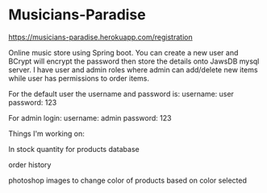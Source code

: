 # Musicians-Paradise
https://musicians-paradise.herokuapp.com/registration

  Online music store using Spring boot. You can create a new user and BCrypt will encrypt the password then store the details onto JawsDB mysql server. I have user and admin roles where admin can add/delete new items while user has permissions to order items.
  
  For the default user the username and password is: 
  username: user 
  password: 123
  
  For admin login:
  username: admin 
  password: 123



Things I'm working on:

In stock quantity for products database

order history

photoshop images to change color of products based on color selected
 









